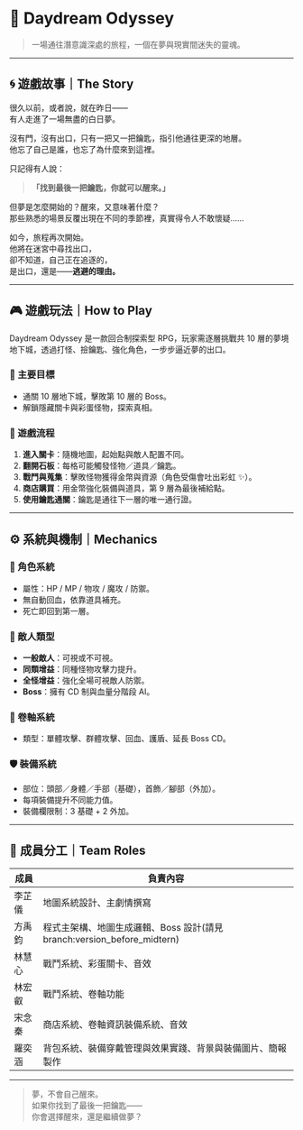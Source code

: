 # 🌙 Daydream Odyssey

> 一場通往潛意識深處的旅程，一個在夢與現實間迷失的靈魂。

---

## 🌀 遊戲故事｜The Story

很久以前，或者說，就在昨日——  
有人走進了一場無盡的白日夢。

沒有門，沒有出口，只有一把又一把鑰匙，指引他通往更深的地層。  
他忘了自己是誰，也忘了為什麼來到這裡。  

只記得有人說：  
> **「找到最後一把鑰匙，你就可以醒來。」**

但夢是怎麼開始的？醒來，又意味著什麼？  
那些熟悉的場景反覆出現在不同的季節裡，真實得令人不敢懷疑……

如今，旅程再次開始。  
他將在迷宮中尋找出口，  
卻不知道，自己正在追逐的，  
是出口，還是——**逃避的理由。**

---

## 🎮 遊戲玩法｜How to Play

Daydream Odyssey 是一款回合制探索型 RPG，玩家需逐層挑戰共 10 層的夢境地下城，透過打怪、撿鑰匙、強化角色，一步步逼近夢的出口。

### 🎯 主要目標
- 通關 10 層地下城，擊敗第 10 層的 Boss。
- 解鎖隱藏關卡與彩蛋怪物，探索真相。

### 🧭 遊戲流程
1. **進入關卡**：隨機地圖，起始點與敵人配置不同。
2. **翻開石板**：每格可能觸發怪物／道具／鑰匙。
3. **戰鬥與蒐集**：擊敗怪物獲得金幣與資源（角色受傷會吐出彩虹 ✨）。
4. **商店購買**：用金幣強化裝備與道具，第 9 層為最後補給點。
5. **使用鑰匙通關**：鑰匙是通往下一層的唯一通行證。

---

## ⚙️ 系統與機制｜Mechanics

### 👤 角色系統
- 屬性：HP / MP / 物攻 / 魔攻 / 防禦。
- 無自動回血，依靠道具補充。
- 死亡即回到第一層。

### 👾 敵人類型
- **一般敵人**：可視或不可視。
- **同類增益**：同種怪物攻擊力提升。
- **全怪增益**：強化全場可視敵人防禦。
- **Boss**：擁有 CD 制與血量分階段 AI。

### 🔮 卷軸系統
- 類型：單體攻擊、群體攻擊、回血、護盾、延長 Boss CD。

### 🛡️ 裝備系統
- 部位：頭部／身體／手部（基礎），首飾／腳部（外加）。
- 每項裝備提升不同能力值。
- 裝備欄限制：3 基礎 + 2 外加。

---

## 💼 成員分工｜Team Roles

| 成員       | 負責內容                             |
|------------|--------------------------------------|
| 李芷儀     | 地圖系統設計、主劇情撰寫             |
| 方禹鈞     | 程式主架構、地圖生成邏輯、Boss 設計(請見branch:version_before_midtern)   |
| 林慧心     | 戰鬥系統、彩蛋關卡、音效         |
| 林宏叡     | 戰鬥系統、卷軸功能                   |
| 宋念秦     | 商店系統、卷軸資訊裝備系統、音效     |
| 羅奕涵     | 背包系統、裝備穿戴管理與效果實踐、背景與裝備圖片、簡報製作         |

---

> 夢，不會自己醒來。  
> 如果你找到了最後一把鑰匙——  
> 你會選擇醒來，還是繼續做夢？

